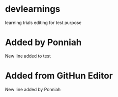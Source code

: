 # devlearnings
learning trials
editing for test purpose
# Added by Ponniah
New line added to test
# Added from GitHun Editor
New line added by Ponniah

